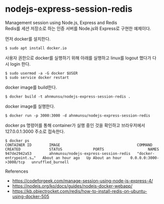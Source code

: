# nodejs-express-session-redis
Management session using Node.js, Express and Redis  
Redis를 세션 저장소로 하는 인증 서버를 Node.js와 Express로 구현한 예제이다.  

먼저 docker를 설치한다.  
```
$ sudo apt install docker.io
```
사용자 권한으로 docker를 실행하기 위해 아래를 실행하고 linux를 logout 했다가 다시 login 한다.  
```
$ sudo usermod -a -G docker $USER
$ sudo service docker restart
```

docker image를 build한다.
```
$ docker build -t ahnmunsu/nodejs-express-session-redis .
```

docker image를 실행한다.  
```
$ docker run -p 3000:3000 -d ahnmunsu/nodejs-express-session-redis
```

docker ps 명령어를 통해 container가 실행 중인 것을 확인하고 브라우저에서 127.0.0.1:3000 주소로 접속한다.  
```
$ docker ps
CONTAINER ID        IMAGE                                   COMMAND                  CREATED             STATUS              PORTS                    NAMES
947de2942a53        ahnmunsu/nodejs-express-session-redis   "docker-entrypoint.s…"   About an hour ago   Up About an hour    0.0.0.0:3000->3000/tcp   unruffled_burnell
```


References  
*  https://codeforgeek.com/manage-session-using-node-js-express-4/
*  https://nodejs.org/ko/docs/guides/nodejs-docker-webapp/
*  https://kb.objectrocket.com/redis/how-to-install-redis-on-ubuntu-using-docker-505
